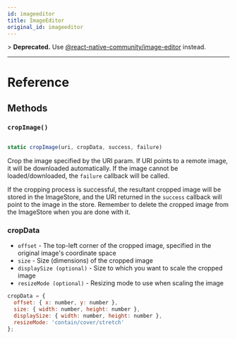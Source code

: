```yaml
---
id: imageeditor
title: ImageEditor
original_id: imageeditor
---
```


&gt; **Deprecated.** Use [@react-native-community/image-editor](https://github.com/react-native-community/react-native-image-editor) instead.

---

# Reference

## Methods

### `cropImage()`

```jsx

static cropImage(uri, cropData, success, failure)

```

Crop the image specified by the URI param. If URI points to a remote image, it will be downloaded automatically. If the image cannot be loaded/downloaded, the `failure` callback will be called.

If the cropping process is successful, the resultant cropped image will be stored in the ImageStore, and the URI returned in the `success` callback will point to the image in the store. Remember to delete the cropped image from the ImageStore when you are done with it.

### cropData

- `offset` - The top-left corner of the cropped image, specified in the original image's coordinate space
- `size` - Size (dimensions) of the cropped image
- `displaySize (optional)` - Size to which you want to scale the cropped image
- `resizeMode (optional)` - Resizing mode to use when scaling the image

```jsx
cropData = {
  offset: { x: number, y: number },
  size: { width: number, height: number },
  displaySize: { width: number, height: number },
  resizeMode: 'contain/cover/stretch'
};
```
